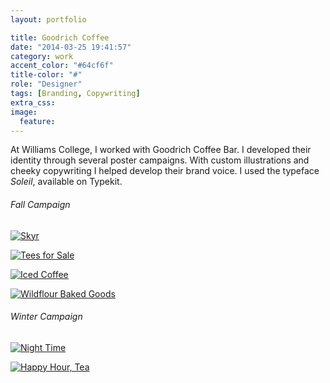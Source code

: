 ```yaml
---
layout: portfolio

title: Goodrich Coffee
date: "2014-03-25 19:41:57"
category: work
accent_color: "#64cf6f"
title-color: "#"
role: "Designer"
tags: [Branding, Copywriting]
extra_css:
image:
  feature:
---
```


At Williams College, I worked with Goodrich Coffee Bar. I developed their identity through several poster campaigns. With custom illustrations and cheeky copywriting I helped develop their brand voice. I used the typeface _Soleil_, available on Typekit.


###### Fall Campaign
<a role="fluidbox" href="{{ site.url }}{{ site.images_url }}gcb-skyr.jpg"><img src="{{ site.url }}{{ site.images_url }}gcb-skyr.jpg" alt="Skyr"></a>

<a role="fluidbox" href="{{ site.url }}{{ site.images_url }}gcb-tees.jpg"><img src="{{ site.url }}{{ site.images_url }}gcb-tees.jpg" alt="Tees for Sale"></a>

<a role="fluidbox" href="{{ site.url }}{{ site.images_url }}gcb-iced.jpg"><img src="{{ site.url }}{{ site.images_url }}gcb-iced.jpg" alt="Iced Coffee"></a>

<a role="fluidbox" href="{{ site.url }}{{ site.images_url }}gcb-wildflour.jpg"><img src="{{ site.url }}{{ site.images_url }}gcb-wildflour.jpg" alt="Wildflour Baked Goods"></a>

###### Winter Campaign
<a role="fluidbox" href="{{ site.url }}{{ site.images_url }}gcb-night.jpg"><img src="{{ site.url }}{{ site.images_url }}gcb-night.jpg" alt="Night Time"></a>

<a role="fluidbox" href="{{ site.url }}{{ site.images_url }}gcb-happy-tea.jpg"><img src="{{ site.url }}{{ site.images_url }}gcb-happy-tea.jpg" alt="Happy Hour, Tea"></a>